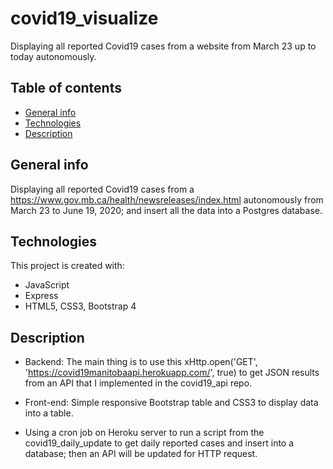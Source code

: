 # covid19_visualize
Displaying all reported Covid19 cases from a website from March 23 up to today autonomously.

## Table of contents
* [General info](#general-info)
* [Technologies](#technologies)
* [Description](#Description)

## General info
Displaying all reported Covid19 cases from a https://www.gov.mb.ca/health/newsreleases/index.html autonomously from March 23 to June 19, 2020; and insert all the data into a Postgres database.
	
## Technologies
This project is created with:
* JavaScript
* Express
* HTML5, CSS3, Bootstrap 4

## Description
* Backend:
    The main thing is to use this xHttp.open('GET', 'https://covid19manitobaapi.herokuapp.com/', true) to get JSON results from an API that I implemented in the covid19_api repo.
* Front-end:
    Simple responsive Bootstrap table and CSS3 to display data into a table.


* Using a cron job on Heroku server to run a script from the covid19_daily_update to get daily reported cases and insert into a database; then an API will be updated for HTTP request.

